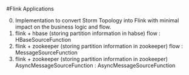 #Flink Applications

0. Implementation to convert Storm Topology into Flink with minimal impact on the business logic and flow.
1. flink + hbase (storing partition information in habse) flow : HBaseSourceFunction
2. flink + zookeeper (storing partition information in zookeeper) flow : MessageSourceFunction
3. flink + zookeeper (storing partition information in zookeeper) AsyncMessageSourceFunction : AsyncMessageSourceFunction